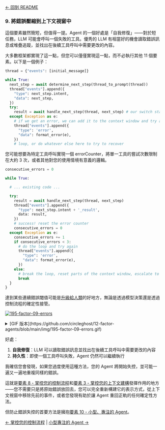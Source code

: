 [← 回到 README](https://github.com/circleghost/12-factor-agents/blob/main/README.md)

### 9. 將錯誤壓縮到上下文視窗中

這個要素雖然簡短，但值得一提。Agent 的一個好處是「自我修復」——對於短任務，LLM 可能會呼叫一個失敗的工具。優秀的 LLM 有相當好的機會讀取錯誤訊息或堆疊追蹤，並找出在後續工具呼叫中需要更改的內容。

大多數框架都實現了這一點，但您可以僅僅實現這一點，而不必執行其他 11 個要素。以下是一個例子： 


```python
thread = {"events": [initial_message]}

while True:
  next_step = await determine_next_step(thread_to_prompt(thread))
  thread["events"].append({
    "type": next_step.intent,
    "data": next_step,
  })
  try:
    result = await handle_next_step(thread, next_step) # our switch statement
  except Exception as e:
    # if we get an error, we can add it to the context window and try again
    thread["events"].append({
      "type": 'error',
      "data": format_error(e),
    })
    # loop, or do whatever else here to try to recover
```

您可能想要為特定工具呼叫實現一個 errorCounter，將單一工具的嘗試次數限制在大約 3 次，或者其他對您的使用情境有意義的邏輯。 

```python
consecutive_errors = 0

while True:

  # ... existing code ...

  try:
    result = await handle_next_step(thread, next_step)
    thread["events"].append({
      "type": next_step.intent + '_result',
      data: result,
    })
    # success! reset the error counter
    consecutive_errors = 0
  except Exception as e:
    consecutive_errors += 1
    if consecutive_errors < 3:
      # do the loop and try again
      thread["events"].append({
        "type": 'error',
        "data": format_error(e),
      })
    else:
      # break the loop, reset parts of the context window, escalate to a human, or whatever else you want to do
      break
  }
}
```
達到某些連續錯誤閾值可能是[升級給人類](https://github.com/circleghost/12-factor-agents/blob/main/content/factor-07-contact-humans-with-tools.md)的好地方，無論是透過模型決策還是透過控制流程的確定性接管。

[![195-factor-09-errors](https://github.com/circleghost/12-factor-agents/blob/main/img/195-factor-09-errors.gif)](https://github.com/user-attachments/assets/cd7ed814-8309-4baf-81a5-9502f91d4043)


<details>
<summary>[GIF 版本](https://github.com/circleghost/12-factor-agents/blob/main/img/195-factor-09-errors.gif)</summary>

![195-factor-09-errors](https://github.com/circleghost/12-factor-agents/blob/main/img/195-factor-09-errors.gif)

</details>

好處：

1. **自我修復**：LLM 可以讀取錯誤訊息並找出在後續工具呼叫中需要更改的內容
2. **持久性**：即使一個工具呼叫失敗，Agent 仍然可以繼續執行

我確信您會發現，如果您過度使用這種方法，您的 Agent 將開始失控，並可能一遍又一遍地重複同樣的錯誤。

這就是[要素 8 - 掌控您的控制流程](https://github.com/circleghost/12-factor-agents/blob/main/content/factor-08-own-your-control-flow.md)和[要素 3 - 掌控您的上下文建構](https://github.com/circleghost/12-factor-agents/blob/main/content/factor-03-own-your-context-window.md)發揮作用的地方——您不需要只是將原始錯誤放回去，您可以完全重新構建它的表示方式，從上下文視窗中移除先前的事件，或者您發現有助於讓 Agent 重回正軌的任何確定性方法。

但防止錯誤失控的首要方法是擁抱[要素 10 - 小型、專注的 Agent](https://github.com/circleghost/12-factor-agents/blob/main/content/factor-10-small-focused-agents.md)。

[← 掌控您的控制流程](https://github.com/circleghost/12-factor-agents/blob/main/content/factor-08-own-your-control-flow.md) | [小型專注的 Agent →](https://github.com/circleghost/12-factor-agents/blob/main/content/factor-10-small-focused-agents.md)
